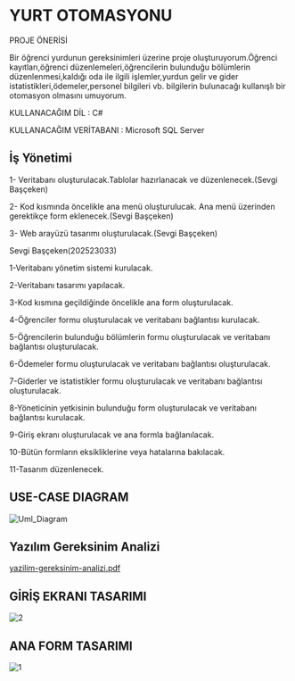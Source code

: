 # YURT OTOMASYONU

PROJE ÖNERİSİ

Bir öğrenci yurdunun gereksinimleri üzerine proje oluşturuyorum.Öğrenci kayıtları,öğrenci düzenlemeleri,öğrencilerin bulunduğu bölümlerin düzenlenmesi,kaldığı oda ile ilgili işlemler,yurdun gelir ve gider istatistikleri,ödemeler,personel bilgileri vb. bilgilerin bulunacağı kullanışlı bir otomasyon olmasını umuyorum.

KULLANACAĞIM DİL : C#

KULLANACAĞIM VERİTABANI : Microsoft SQL Server

## İş Yönetimi

1- Veritabanı oluşturulacak.Tablolar hazırlanacak ve düzenlenecek.(Sevgi Başçeken)

2- Kod kısmında öncelikle ana menü oluşturulucak. Ana menü üzerinden gerektikçe form eklenecek.(Sevgi Başçeken)

3- Web arayüzü tasarımı oluşturulacak.(Sevgi Başçeken)

Sevgi Başçeken(202523033)

1-Veritabanı yönetim sistemi kurulacak.

2-Veritabanı tasarımı yapılacak.

3-Kod kısmına geçildiğinde öncelikle ana form oluşturulacak.

4-Öğrenciler formu oluşturulacak ve veritabanı bağlantısı kurulacak.

5-Öğrencilerin bulunduğu bölümlerin formu oluşturulacak ve veritabanı bağlantısı oluşturulacak.

6-Ödemeler formu oluşturulacak ve veritabanı bağlantısı oluşturulacak.

7-Giderler ve istatistikler formu oluşturulacak ve veritabanı bağlantısı oluşturulacak.

8-Yöneticinin yetkisinin bulunduğu form oluşturulacak ve veritabanı bağlantısı kurulacak.

9-Giriş ekranı oluşturulacak ve ana formla bağlanılacak.

10-Bütün formların eksikliklerine veya hatalarına bakılacak.

11-Tasarım düzenlenecek.



## USE-CASE DIAGRAM

![Uml_Diagram](https://user-images.githubusercontent.com/103395080/170873688-bda854c9-0dcb-44ce-afe7-a83a511dcd4a.jpg)


## Yazılım Gereksinim Analizi

[yazilim-gereksinim-analizi.pdf](https://github.com/Iskenderun-Technical-University/proje-onerisi-yurt-otomasyonu/files/8791433/yazilim-gereksinim-analizi.pdf)


## GİRİŞ EKRANI TASARIMI

![2](https://user-images.githubusercontent.com/103395080/170886697-0c72f003-b95d-40a1-917f-09a85d6e2ead.png)

## ANA FORM TASARIMI

![1](https://user-images.githubusercontent.com/103395080/170886709-85f0b501-49c4-4ef6-8e55-540b259764be.png)









